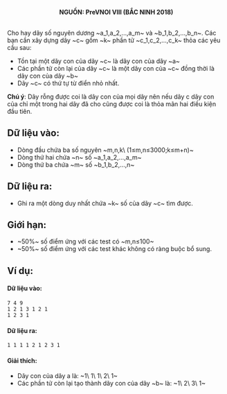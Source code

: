 **<center>NGUỒN: PreVNOI Ⅷ (BẮC NINH 2018)</center>**
<br>

Cho hay dãy số nguyên dương ~a_1,a_2,…,a_m~ và ~b_1,b_2,…,b_n~. Các bạn cần xây dựng dãy ~c~ gồm ~k~ phần tử ~c_1,c_2,…,c_k~ thỏa các yêu cầu sau:
- Tồn tại một dãy con của dãy ~c~ là dãy con của dãy ~a~
- Các phần tử còn lại của dãy ~c~ là một dãy con của ~c~ đồng thời là dãy con của dãy ~b~
- Dãy ~c~ có thứ tự từ điển nhỏ nhất.

**Chú ý**: Dãy rỗng được coi là dãy con của mọi dãy nên nếu dãy c dãy con của chỉ một trong hai dãy đã cho cũng được coi là thỏa mãn hai điều kiện đầu tiên.

## Dữ liệu vào:
- Dòng đầu chứa ba số nguyên ~m,n,k\ (1≤m,n≤3000;k≤m+n)~
- Dòng thứ hai chứa ~n~ số ~a_1,a_2,…,a_m~
- Dòng thứ ba chứa ~m~ số ~b_1,b_2,…,n~

## Dữ liệu ra:
- Ghi ra một dòng duy nhất chứa ~k~ số của dãy ~c~ tìm được.

## Giới hạn:
- ~50\%~ số điểm ứng với các test có ~m,n≤100~
- ~50\%~ số điểm ứng với các test khác không có ràng buộc bổ sung.

## Ví dụ:
#### Dữ liệu vào:
```
7 4 9
1 2 1 3 1 2 1
1 2 3 1
```

#### Dữ liệu ra:
```
1 1 1 1 2 1 2 3 1
```

#### Giải thích:
- Dãy con của dãy a là: ~1\ 1\ 1\ 2\ 1~
- Các phần tử còn lại tạo thành dãy con của dãy ~b~ là: ~1\ 2\ 3\ 1~